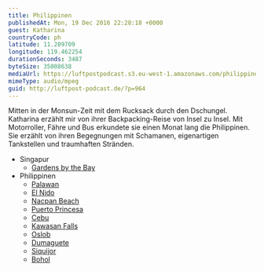 ```yaml
---
title: Philippinen
publishedAt: Mon, 19 Dec 2016 22:28:18 +0000
guest: Katharina
countryCode: ph
latitude: 11.209709
longitude: 119.462254
durationSeconds: 3487
byteSize: 35008638
mediaUrl: https://luftpostpodcast.s3.eu-west-1.amazonaws.com/philippinen.mp3
mimeType: audio/mpeg
guid: http://luftpost-podcast.de/?p=964
---
```


Mitten in der Monsun-Zeit mit dem Rucksack durch den Dschungel. Katharina erzählt mir von ihrer Backpacking-Reise von Insel zu Insel. Mit Motorroller, Fähre und Bus erkundete sie einen Monat lang die Philippinen. Sie erzählt von ihren Begegnungen mit Schamanen, eigenartigen Tankstellen und traumhaften Stränden. 
* Singapur  
   * [Gardens by the Bay](https://de.wikipedia.org/wiki/Gardens%5Fby%5Fthe%5FBay)
* Philippinen  
   * [Palawan](https://de.wikipedia.org/wiki/Palawan)  
   * [El Nido](https://de.wikipedia.org/wiki/El%5FNido)  
   * [Nacpan Beach](https://www.tripadvisor.com/Attraction%5FReview-g294256-d4227525-Reviews-Nacpan%5FBeach-El%5FNido%5FPalawan%5FIsland%5FPalawan%5FProvince%5FMimaropa.html)  
   * [Puerto Princesa](https://de.wikipedia.org/wiki/Puerto%5FPrincesa)  
   * [Cebu](https://de.wikipedia.org/wiki/Cebu)  
   * [Kawasan Falls](https://www.tripadvisor.com/Attraction%5FReview-g663539-d1076866-Reviews-Kawasan%5FFalls-Moalboal%5FCebu%5FIsland%5FVisayas.html)  
   * [Oslob](https://de.wikipedia.org/wiki/Oslob)  
   * [Dumaguete](https://de.wikipedia.org/wiki/Dumaguete%5FCity)  
   * [Siquijor](https://de.wikipedia.org/wiki/Siquijor)  
   * [Bohol](https://de.wikipedia.org/wiki/Bohol)
